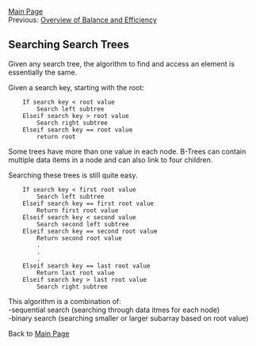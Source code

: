 <a href="home.html">Main Page</a>  
Previous: <a href="bst_overview.html">Overview of Balance and Efficiency</a>

## Searching Search Trees

Given any search tree, the algorithm to find and access an element is essentially the same.  

Given a search key, starting with the root:

		If search key < root value  
			Search left subtree  
		Elseif search key > root value  
			Search right subtree  
		Elseif search key == root value  
			return root

Some trees have more than one value in each node. B-Trees can contain multiple data items in a node and can also link to four children.  

Searching these trees is still quite easy.

		If search key < first root value  
			Search left subtree  
		Elseif search key == first root value  
			Return first root value  
		Elseif search key < second value  
			Search second left subtree  
		Elseif search key == second root value  
			Return second root value  
			.  
			.  
			.  
		Elseif search key == last root value  
			Return last root value  
		Elseif search key > last root value  
			Search right subtree  


This algorithm is a combination of:  
-sequential search (searching through data itmes for each node)  
-binary search (searching smaller or larger subarray based on root value)  

Back to <a href="home.html">Main Page</a>  




<style type="text/css" rel="stylesheet">

img[src~="th"] {
   width:150px;
}
img[src~="thl"] {
	width:225px;
}
img[src~="bordered"] {
   border: 1px solid black;
}
img[src~="md"] {
   width:350px;
}
img[src~="mdl"] {
	width:500px;
}
img[src~="large"] {
   width:700px;
}
</style>
